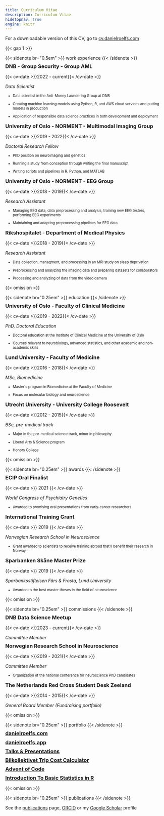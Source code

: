 ```yaml
---
title: Curriculum Vitae
description: Curriculum Vitae
hidetopnav: true
engine: knitr
---
```


<style type="text/css">
#doc {
    font-size: 90%
}

li {
    font-size: 80%;
    padding: 0;
}

p {
    margin-bottom: 0.1em;
}

h3 {
    margin-top: 0.5em;
    margin-bottom: 0em;
}

.cv-date {
    font-family: 'Cooper Hewitt', sans-serif;
    font-weight: 711;
    font-size: 80%;
    position: absolute; 
    right: 3em;
    margin-top: -1.15em;
}
</style>

For a downloadable version of this CV, go to [cv.danielroelfs.com](https://cv.danielroelfs.com)

{{< gap 1 >}}

{{< sidenote br="0.5em" >}}
work experience
{{< /sidenote >}}

### DNB - Group Security - Group AML

{{< cv-date >}}2022 - current{{< /cv-date >}}

*Data Scientist*

-   Data scientist in the Anti-Money Laundering Group at DNB

-   Creating machine learning models using Python, R, and AWS cloud services and putting models in production

-   Application of responsible data science practices in both development and deployment

### University of Oslo - NORMENT - Multimodal Imaging Group

{{< cv-date >}}2019 - 2022{{< /cv-date >}}

*Doctoral Research Fellow*

-   PhD position on neuroimaging and genetics

-   Running a study from conception through writing the final manuscript

-   Writing scripts and pipelines in R, Python, and MATLAB

### University of Oslo - NORMENT - EEG Group

{{< cv-date >}}2018 - 2019{{< /cv-date >}}

*Research Assistant*

-   Managing EEG data, data preprocessing and analysis, training new EEG testers, performing EEG experiments

-   Maintaining and adapting preprocessing pipelines for EEG data

### Rikshospitalet - Department of Medical Physics

{{< cv-date >}}2018 - 2019{{< /cv-date >}}

*Research Assistant*

-   Data collection, managment, and processing in an MRI study on sleep deprivation

-   Preprocessing and analyzing the imaging data and preparing datasets for collaborators

-   Processing and analyzing of data from the video camera

{{< omission >}}

{{< sidenote br="0.25em" >}}
education
{{< /sidenote >}}

### University of Oslo - Faculty of Clinical Medicine

{{< cv-date >}}2019 - 2022{{< /cv-date >}}

*PhD, Doctoral Education*

-   Doctoral education at the Institute of Clinical Medicine at the University of Oslo

-   Courses relevant to neurobiology, advanced statistics, and other academic and non-academic skills

### Lund University - Faculty of Medicine

{{< cv-date >}}2016 - 2018{{< /cv-date >}}

*MSc, Biomedicine*

-   Master's program in Biomedicine at the Faculty of Medicine

-   Focus on molecular biology and neuroscience

### Utrecht University - University College Roosevelt

{{< cv-date >}}2012 - 2015{{< /cv-date >}}

*BSc, pre-medical track*

-   Major in the pre-medical science track, minor in philosophy

-   Liberal Arts & Science program

-   Honors College

{{< omission >}}

{{< sidenote br="0.25em" >}}
awards
{{< /sidenote >}}

### ECIP Oral Finalist

{{< cv-date >}} 2021 {{< /cv-date >}}

*World Congress of Psychiatry Genetics*

-   Awarded to promising oral presentations from early-career researchers

### International Training Grant

{{< cv-date >}} 2019 {{< /cv-date >}}

*Norwegian Research School in Neuroscience*

-   Grant awarded to scientists to receive training abroad that'll benefit their research in Norway

### Sparbanken Skåne Master Prize

{{< cv-date >}} 2019 {{< /cv-date >}}

*Sparbanksstiftelsen Färs & Frosta, Lund University*

-   Awarded to the best master theses in the field of neuroscience

{{< omission >}}

{{< sidenote br="0.25em" >}}
commissions
{{< /sidenote >}}

### DNB Data Science Meetup

{{< cv-date >}}2023 - current{{< /cv-date >}}

*Committee Member*

### Norwegian Research School in Neuroscience

{{< cv-date >}}2019 - 2021{{< /cv-date >}}

*Committee Member*

-   Organization of the national conference for neuroscience PhD candidates

### The Netherlands Red Cross Student Desk Zeeland

{{< cv-date >}}2014 - 2015{{< /cv-date >}}

*General Board Member (Fundraising portfolio)*

{{< omission >}}

{{< sidenote br="0.25em" >}}
portfolio
{{< /sidenote >}}

### [danielroelfs.com](https://danielroelfs.com)

### [danielroelfs.app](https://danielroelfs.app)

### [Talks & Presentations](https://danielroelfs.github.io/slides)

### [Bilkollektivet Trip Cost Calculator]((https://bilkollektivet.danielroelfs.app))

### [Advent of Code](https://danielroelfs.github.io/advent-of-code/)

### [Introduction To Basic Statistics in R](https://norment.github.io/IntroToBasicStatisticsInR/)

{{< omission >}}

{{< sidenote br="0.25em" >}}
publications
{{< /sidenote >}}

See the [publications](/publications) page, [ORCID](https://orcid.org/0000-0002-1083-002X) or my [Google Scholar](https://scholar.google.com/citations?hl=en&user=QmVQcsAAAAAJ&view_op=list_works&sortby=pubdate) profile
